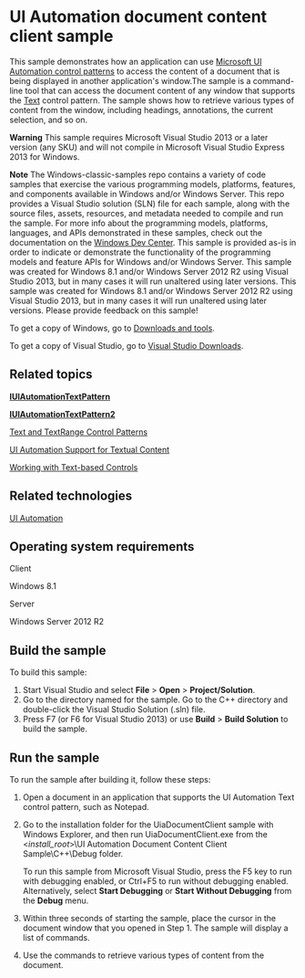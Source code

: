 UI Automation document content client sample
============================================

This sample demonstrates how an application can use [Microsoft UI Automation control patterns](http://msdn.microsoft.com/en-us/library/windows/desktop/ee671194) to access the content of a document that is being displayed in another application's window.The sample is a command-line tool that can access the document content of any window that supports the [Text](http://msdn.microsoft.com/en-us/library/windows/desktop/ff384841) control pattern. The sample shows how to retrieve various types of content from the window, including headings, annotations, the current selection, and so on.

**Warning**  This sample requires Microsoft Visual Studio 2013 or a later version (any SKU) and will not compile in Microsoft Visual Studio Express 2013 for Windows.

**Note**  The Windows-classic-samples repo contains a variety of code samples that exercise the various programming models, platforms, features, and components available in Windows and/or Windows Server. This repo provides a Visual Studio solution (SLN) file for each sample, along with the source files, assets, resources, and metadata needed to compile and run the sample. For more info about the programming models, platforms, languages, and APIs demonstrated in these samples, check out the documentation on the [Windows Dev Center](https://dev.windows.com). This sample is provided as-is in order to indicate or demonstrate the functionality of the programming models and feature APIs for Windows and/or Windows Server. This sample was created for Windows 8.1 and/or Windows Server 2012 R2 using Visual Studio 2013, but in many cases it will run unaltered using later versions. This sample was created for Windows 8.1 and/or Windows Server 2012 R2 using Visual Studio 2013, but in many cases it will run unaltered using later versions. Please provide feedback on this sample!

To get a copy of Windows, go to [Downloads and tools](http://go.microsoft.com/fwlink/p/?linkid=301696).

To get a copy of Visual Studio, go to [Visual Studio Downloads](http://go.microsoft.com/fwlink/p/?linkid=301697).

Related topics
--------------

[**IUIAutomationTextPattern**](http://msdn.microsoft.com/en-us/library/windows/desktop/ee696214)

[**IUIAutomationTextPattern2**](http://msdn.microsoft.com/en-us/library/windows/desktop/hh437299)

[Text and TextRange Control Patterns](http://msdn.microsoft.com/en-us/library/windows/desktop/ff384841)

[UI Automation Support for Textual Content](http://msdn.microsoft.com/en-us/library/windows/desktop/ee684082)

[Working with Text-based Controls](http://msdn.microsoft.com/en-us/library/windows/desktop/ff384861)

Related technologies
--------------------

[UI Automation](http://msdn.microsoft.com/en-us/library/windows/desktop/ee684009)

Operating system requirements
-----------------------------

Client

Windows 8.1

Server

Windows Server 2012 R2

Build the sample
----------------

To build this sample:

1.  Start Visual Studio and select **File** \> **Open** \> **Project/Solution**.
2.  Go to the directory named for the sample. Go to the C++ directory and double-click the Visual Studio Solution (.sln) file.
3.  Press F7 (or F6 for Visual Studio 2013) or use **Build** \> **Build Solution** to build the sample.

Run the sample
--------------

To run the sample after building it, follow these steps:

1.  Open a document in an application that supports the UI Automation Text control pattern, such as Notepad.
2.  Go to the installation folder for the UiaDocumentClient sample with Windows Explorer, and then run UiaDocumentClient.exe from the \<*install\_root*\>\\UI Automation Document Content Client Sample\\C++\\Debug folder.

    To run this sample from Microsoft Visual Studio, press the F5 key to run with debugging enabled, or Ctrl+F5 to run without debugging enabled. Alternatively, select **Start Debugging** or **Start Without Debugging** from the **Debug** menu.

3.  Within three seconds of starting the sample, place the cursor in the document window that you opened in Step 1. The sample will display a list of commands.
4.  Use the commands to retrieve various types of content from the document.

